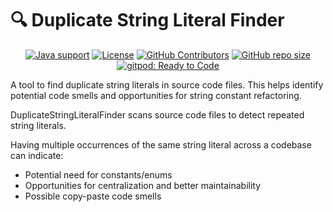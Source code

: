# 🔍 Duplicate String Literal Finder

<p align="center">
<a href="https://openjdk.java.net/"><img src="https://img.shields.io/badge/Java-8+-339933?logo=openjdk&logoColor=white" alt="Java support"></a>
<a href="https://www.apache.org/licenses/LICENSE-2.0.html"><img src="https://img.shields.io/github/license/foldright/java-duplicate-string-literal-finder?color=4D7A97&logo=apache" alt="License"></a>
<a href="https://github.com/foldright/java-duplicate-string-literal-finder/graphs/contributors"><img src="https://img.shields.io/github/contributors/foldright/java-duplicate-string-literal-finder" alt="GitHub Contributors"></a>
<a href="https://github.com/foldright/java-duplicate-string-literal-finder"><img src="https://img.shields.io/github/repo-size/foldright/java-duplicate-string-literal-finder" alt="GitHub repo size"></a>
<a href="https://gitpod.io/#https://github.com/foldright/java-duplicate-string-literal-finder"><img src="https://img.shields.io/badge/Gitpod-ready to code-339933?label=gitpod&logo=gitpod&logoColor=white" alt="gitpod: Ready to Code"></a>
</p>

A tool to find duplicate string literals in source code files.
This helps identify potential code smells and opportunities for string constant refactoring.

DuplicateStringLiteralFinder scans source code files to detect repeated string literals.

Having multiple occurrences of the same string literal across a codebase can indicate:

- Potential need for constants/enums
- Opportunities for centralization and better maintainability
- Possible copy-paste code smells
